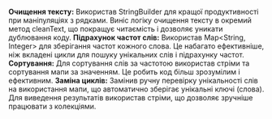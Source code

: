 **Очищення тексту:**
Використав StringBuilder для кращої продуктивності при маніпуляціях з рядками.
Виніс логіку очищення тексту в окремий метод cleanText, що покращує читаємість і дозволяє уникати дублювання коду.
**Підрахунок частот слів:**
Використав Map<String, Integer> для зберігання частот кожного слова. Це набагато ефективніше, ніж вкладені цикли для пошуку унікальних слів і підрахунку частот.
**Сортування:**
Для сортування слів за частотою використав стріми та сортування мапи за значенням. Це робить код більш зрозумілим і ефективним.
**Заміна циклів:**
Замінив ручну перевірку унікальності слів на використання мапи, що автоматично зберігає унікальні ключі (слова).
Для виведення результатів використав стріми, що дозволяє зручніше працювати з колекціями.

